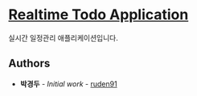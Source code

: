 # [Realtime Todo Application](https://todoapp-131c9.firebaseapp.com/main)

실시간 일정관리 애플리케이션입니다.

## Authors

* **박경두** - *Initial work* - [ruden91](https://github.com/ruden91)


